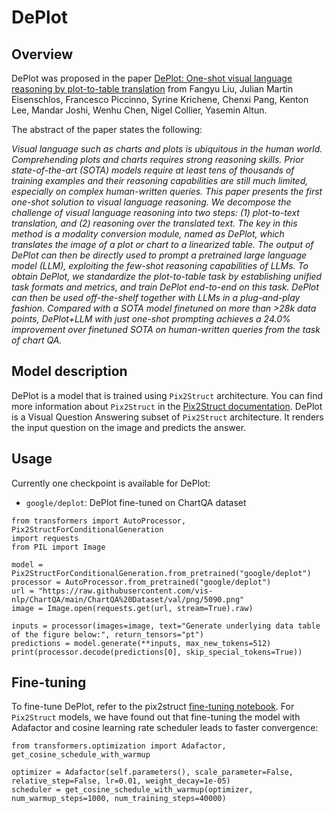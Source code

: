 # DePlot

## Overview

DePlot was proposed in the paper [DePlot: One-shot visual language reasoning by plot-to-table translation](https://arxiv.org/abs/2212.10505) from Fangyu Liu, Julian Martin Eisenschlos, Francesco Piccinno, Syrine Krichene, Chenxi Pang, Kenton Lee, Mandar Joshi, Wenhu Chen, Nigel Collier, Yasemin Altun.

The abstract of the paper states the following:

_Visual language such as charts and plots is ubiquitous in the human world. Comprehending plots and charts requires strong reasoning skills. Prior state-of-the-art (SOTA) models require at least tens of thousands of training examples and their reasoning capabilities are still much limited, especially on complex human-written queries. This paper presents the first one-shot solution to visual language reasoning. We decompose the challenge of visual language reasoning into two steps: (1) plot-to-text translation, and (2) reasoning over the translated text. The key in this method is a modality conversion module, named as DePlot, which translates the image of a plot or chart to a linearized table. The output of DePlot can then be directly used to prompt a pretrained large language model (LLM), exploiting the few-shot reasoning capabilities of LLMs. To obtain DePlot, we standardize the plot-to-table task by establishing unified task formats and metrics, and train DePlot end-to-end on this task. DePlot can then be used off-the-shelf together with LLMs in a plug-and-play fashion. Compared with a SOTA model finetuned on more than >28k data points, DePlot+LLM with just one-shot prompting achieves a 24.0% improvement over finetuned SOTA on human-written queries from the task of chart QA._

## Model description

DePlot is a model that is trained using `Pix2Struct` architecture. You can find more information about `Pix2Struct` in the [Pix2Struct documentation](https://huggingface.co/docs/transformers/main/en/model_doc/pix2struct). DePlot is a Visual Question Answering subset of `Pix2Struct` architecture. It renders the input question on the image and predicts the answer.

## Usage

Currently one checkpoint is available for DePlot:

-   `google/deplot`: DePlot fine-tuned on ChartQA dataset

```
from transformers import AutoProcessor, Pix2StructForConditionalGeneration
import requests
from PIL import Image

model = Pix2StructForConditionalGeneration.from_pretrained("google/deplot")
processor = AutoProcessor.from_pretrained("google/deplot")
url = "https://raw.githubusercontent.com/vis-nlp/ChartQA/main/ChartQA%20Dataset/val/png/5090.png"
image = Image.open(requests.get(url, stream=True).raw)

inputs = processor(images=image, text="Generate underlying data table of the figure below:", return_tensors="pt")
predictions = model.generate(**inputs, max_new_tokens=512)
print(processor.decode(predictions[0], skip_special_tokens=True))
```

## Fine-tuning

To fine-tune DePlot, refer to the pix2struct [fine-tuning notebook](https://github.com/huggingface/notebooks/blob/main/examples/image_captioning_pix2struct.ipynb). For `Pix2Struct` models, we have found out that fine-tuning the model with Adafactor and cosine learning rate scheduler leads to faster convergence:

```
from transformers.optimization import Adafactor, get_cosine_schedule_with_warmup

optimizer = Adafactor(self.parameters(), scale_parameter=False, relative_step=False, lr=0.01, weight_decay=1e-05)
scheduler = get_cosine_schedule_with_warmup(optimizer, num_warmup_steps=1000, num_training_steps=40000)
```